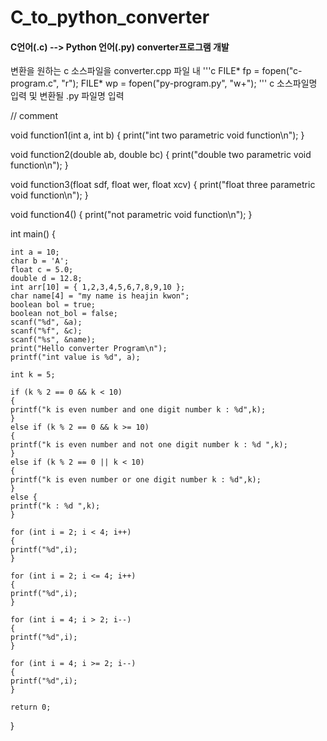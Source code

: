 # C_to_python_converter
<h4> C언어(.c) --> Python 언어(.py) converter프로그램 개발 </h4>
<a> 변환을 원하는 c 소스파일을 converter.cpp 파일 내</a>
	'''c
	FILE* fp = fopen("c-program.c", "r");
	FILE* wp = fopen("py-program.py", "w+");
	'''
<a>c 소스파일명 입력 및 변환될 .py 파일명 입력</a>

// comment

void function1(int a, int b)
{
	print("int two parametric void function\n");
}

void function2(double ab, double bc)
{
	print("double two parametric void function\n");
}

void function3(float sdf, float wer, float xcv)
{
	print("float three parametric void function\n");
}

void function4()
{
	print("not parametric void function\n");
}

int main() {

	int a = 10;
	char b = 'A';
	float c = 5.0;
	double d = 12.8;
	int arr[10] = { 1,2,3,4,5,6,7,8,9,10 };
	char name[4] = "my name is heajin kwon";
	boolean bol = true;
	boolean not_bol = false;
	scanf("%d", &a);
	scanf("%f", &c);
	scanf("%s", &name);
	print("Hello converter Program\n");
	printf("int value is %d", a);

	int k = 5;

	if (k % 2 == 0 && k < 10)
	{		
	printf("k is even number and one digit number k : %d",k); 
	}
	else if (k % 2 == 0 && k >= 10)
	{
	printf("k is even number and not one digit number k : %d ",k);
	}
	else if (k % 2 == 0 || k < 10)
	{
	printf("k is even number or one digit number k : %d",k);
	}
	else {
	printf("k : %d ",k);
	}

	for (int i = 2; i < 4; i++)
	{
	printf("%d",i);
	}

	for (int i = 2; i <= 4; i++)
	{
	printf("%d",i);
	}

	for (int i = 4; i > 2; i--)
	{
	printf("%d",i);
	}

	for (int i = 4; i >= 2; i--)
	{
	printf("%d",i);
	}

	return 0;
}

